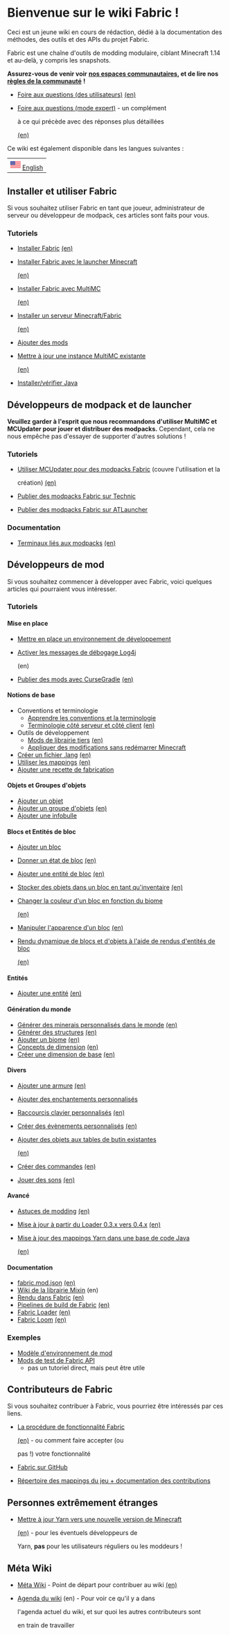 # Bienvenue sur le wiki Fabric !

Ceci est un jeune wiki en cours de rédaction, dédié à la documentation des méthodes, des outils et des APIs du projet Fabric.

Fabric est une chaîne d'outils de modding modulaire, ciblant Minecraft 1.14 et au-delà, y compris les snapshots.

**Assurez-vous de venir voir** [**nos espaces communautaires**](https://fabricmc.net/discuss)**, et de lire nos** [**règles de la communauté**](regles.md) **!**

* [Foire aux questions \(des utilisateurs\)](https://github.com/natanfudge/fabric-docs/tree/fb92e6ab23f58adab5aea8a405e821d5669beb39/docs/fr/faq/utilisateur.md) [\(en\)](../faq/user.md)
* [Foire aux questions \(mode expert\)](https://github.com/natanfudge/fabric-docs/tree/fb92e6ab23f58adab5aea8a405e821d5669beb39/docs/fr/faq/expert.md) - un complément

  à ce qui précède avec des réponses plus détaillées

  [\(en\)](../faq/expert.md)

Ce wiki est également disponible dans les langues suivantes :

|  |
| :--- |
| ![](../.gitbook/assets/usa_flag%20%282%29.png) [English](https://github.com/natanfudge/fabric-docs/tree/fb92e6ab23f58adab5aea8a405e821d5669beb39/docs/start.md) |

## Installer et utiliser Fabric

Si vous souhaitez utiliser Fabric en tant que joueur, administrateur de serveur ou développeur de modpack, ces articles sont faits pour vous.

### Tutoriels

* [Installer Fabric](https://github.com/natanfudge/fabric-docs/tree/fb92e6ab23f58adab5aea8a405e821d5669beb39/docs/French/installation.md) [\(en\)](../setup/install.md)
* [Installer Fabric avec le launcher Minecraft](https://github.com/natanfudge/fabric-docs/tree/fb92e6ab23f58adab5aea8a405e821d5669beb39/docs/French/tutoriel/installation_avec_launcher_minecraft.md)

  [\(en\)](../setup/install_with_minecraft_launcher.md)

* [Installer Fabric avec MultiMC](https://github.com/natanfudge/fabric-docs/tree/fb92e6ab23f58adab5aea8a405e821d5669beb39/docs/French/tutoriel/installation_avec_multimc.md)

  [\(en\)](../setup/install_with_multimc.md)

* [Installer un serveur Minecraft/Fabric](https://github.com/natanfudge/fabric-docs/tree/fb92e6ab23f58adab5aea8a405e821d5669beb39/docs/French/tutoriel/installation_serveur_minecraft_fabric.md)

  [\(en\)](../setup/installing_minecraft_fabric_server.md)

* [Ajouter des mods](tutoriel/ajouter_mods.md)
* [Mettre à jour une instance MultiMC existante](https://github.com/natanfudge/fabric-docs/tree/fb92e6ab23f58adab5aea8a405e821d5669beb39/docs/French/tutoriel/mettre_a_jour_fabric_avec_launcher_multimc.md)

  [\(en\)](../setup/updating_fabric_using_multimc_launcher.md)

* [Installer/vérifier Java](tutoriel/installation_java.md)

## Développeurs de modpack et de launcher

**Veuillez garder à l'esprit que nous recommandons d'utiliser MultiMC et MCUpdater pour jouer et distribuer des modpacks.** Cependant, cela ne nous empêche pas d'essayer de supporter d'autres solutions !

### Tutoriels

* [Utiliser MCUpdater pour des modpacks Fabric](https://github.com/natanfudge/fabric-docs/tree/fb92e6ab23f58adab5aea8a405e821d5669beb39/docs/French/tutoriel/modpacks_mcupdater.md) \(couvre l'utilisation et la

  création\) [\(en\)](../modpacks/mcupdater_modpacks.md)

* [Publier des modpacks Fabric sur Technic](tutoriel/modpacks_technic.md)
* [Publier des modpacks Fabric sur ATLauncher](tutoriel/modpacks_atlauncher.md)

### Documentation

* [Terminaux liés aux modpacks](https://github.com/natanfudge/fabric-docs/tree/fb92e6ab23f58adab5aea8a405e821d5669beb39/docs/fr/documentation/terminaux_modpacks.md) [\(en\)](../documentation/modpack_related_endpoints.md)

## Développeurs de mod

Si vous souhaitez commencer à développer avec Fabric, voici quelques articles qui pourraient vous intéresser.

### Tutoriels

#### Mise en place

* [Mettre en place un environnement de développement](tutoriel/mise_en_place.md)
* [Activer les messages de débogage Log4j](https://wiki.vg/Debugging)

  \(en\)

* [Publier des mods avec CurseGradle](https://github.com/natanfudge/fabric-docs/tree/fb92e6ab23f58adab5aea8a405e821d5669beb39/docs/French/tutoriel/cursegradle.md) [\(en\)](../modding-tutorials/gradle/cursegradle.md)

#### Notions de base

* Conventions et terminologie
  * [Apprendre les conventions et la   terminologie](tutoriel/termes.md)
  * [Terminologie côté serveur et côté client](https://github.com/natanfudge/fabric-docs/tree/fb92e6ab23f58adab5aea8a405e821d5669beb39/docs/French/tutoriel/cotes.md)   [\(en\)](../modding-tutorials/conventions-and-terminology/side.md)
* Outils de développement
  * [Mods de librairie tiers](https://github.com/natanfudge/fabric-docs/tree/fb92e6ab23f58adab5aea8a405e821d5669beb39/docs/fr/documentation/librairies.md)   [\(en\)](../documentation/libraries.md)
  * [Appliquer des modifications sans redémarrer   Minecraft](tutoriel/appliquer_modifications.md)
* [Créer un fichier .lang](https://github.com/natanfudge/fabric-docs/tree/fb92e6ab23f58adab5aea8a405e821d5669beb39/docs/French/tutoriel/lang.md) [\(en\)](../modding-tutorials/miscellaneous/lang.md)
* [Utiliser les mappings](https://github.com/natanfudge/fabric-docs/tree/fb92e6ab23f58adab5aea8a405e821d5669beb39/docs/French/tutoriel/mappings.md) [\(en\)](../documentation/mappings.md)
* [Ajouter une recette de fabrication](tutoriel/recettes.md)

#### Objets et Groupes d'objets

* [Ajouter un objet](tutoriel/objets.md)
* [Ajouter un groupe d'objets](tutoriel/groupes_objets.md) [\(en\)](../modding-tutorials/items/itemgroup.md)
* [Ajouter une infobulle](tutoriel/infobulles.md)

#### Blocs et Entités de bloc

* [Ajouter un bloc](tutoriel/blocs.md)
* [Donner un état de bloc](https://github.com/natanfudge/fabric-docs/tree/fb92e6ab23f58adab5aea8a405e821d5669beb39/docs/French/tutoriel/etats_de_bloc.md) [\(en\)](../modding-tutorials/blocks-and-block-entities/blockstate.md)
* [Ajouter une entité de bloc](https://github.com/natanfudge/fabric-docs/tree/fb92e6ab23f58adab5aea8a405e821d5669beb39/docs/French/tutoriel/entites_de_bloc.md) [\(en\)](../modding-tutorials/blocks-and-block-entities/blockentity.md)
* [Stocker des objets dans un bloc en tant qu'inventaire](https://github.com/natanfudge/fabric-docs/tree/fb92e6ab23f58adab5aea8a405e821d5669beb39/docs/French/tutoriel/inventaires.md) [\(en\)](../modding-tutorials/blocks-and-block-entities/inventory.md)
* [Changer la couleur d'un bloc en fonction du biome](https://github.com/natanfudge/fabric-docs/tree/fb92e6ab23f58adab5aea8a405e821d5669beb39/docs/French/tutoriel/coloration_biome.md)

  [\(en\)](../modding-tutorials/blocks-and-block-entities/biomecoloring.md)

* [Manipuler l'apparence d'un bloc](https://github.com/natanfudge/fabric-docs/tree/fb92e6ab23f58adab5aea8a405e821d5669beb39/docs/French/tutoriel/apparence_bloc.md) [\(en\)](../modding-tutorials/blocks-and-block-entities/blockappearance.md)
* [Rendu dynamique de blocs et d'objets à l'aide de rendus d'entités de bloc](https://github.com/natanfudge/fabric-docs/tree/fb92e6ab23f58adab5aea8a405e821d5669beb39/docs/French/tutoriel/rendus_entites_de_bloc.md)

  [\(en\)](../modding-tutorials/blocks-and-block-entities/blockentityrenderer.md)

#### Entités

* [Ajouter une entité](https://github.com/natanfudge/fabric-docs/tree/fb92e6ab23f58adab5aea8a405e821d5669beb39/docs/French/tutoriel/entites.md) [\(en\)](../modding-tutorials/entities/entity.md)

#### Génération du monde

* [Générer des minerais personnalisés dans le monde](https://github.com/natanfudge/fabric-docs/tree/fb92e6ab23f58adab5aea8a405e821d5669beb39/docs/French/tutoriel/minerais.md) [\(en\)](../modding-tutorials/world-generation/ores.md)
* [Générer des structures](https://github.com/natanfudge/fabric-docs/tree/fb92e6ab23f58adab5aea8a405e821d5669beb39/docs/French/tutoriel/structures.md) [\(en\)](../modding-tutorials/world-generation/structures.md)
* [Ajouter un biome](https://github.com/natanfudge/fabric-docs/tree/fb92e6ab23f58adab5aea8a405e821d5669beb39/docs/French/tutoriel/biomes.md) [\(en\)](../modding-tutorials/world-generation/biome.md)
* [Concepts de dimension](https://github.com/natanfudge/fabric-docs/tree/fb92e6ab23f58adab5aea8a405e821d5669beb39/docs/French/tutoriel/concepts_dimension.md) [\(en\)](../modding-tutorials/world-generation/dimensionconcepts.md)
* [Créer une dimension de base](https://github.com/natanfudge/fabric-docs/tree/fb92e6ab23f58adab5aea8a405e821d5669beb39/docs/French/tutoriel/dimensions.md) [\(en\)](https://github.com/natanfudge/fabric-docs/tree/fb92e6ab23f58adab5aea8a405e821d5669beb39/docs/Modding%20Tutorials/World%20Generation/dimension.md)

#### Divers

* [Ajouter une armure](https://github.com/natanfudge/fabric-docs/tree/fb92e6ab23f58adab5aea8a405e821d5669beb39/docs/French/tutoriel/armures.md) [\(en\)](../modding-tutorials/miscellaneous/armor.md)
* [Ajouter des enchantements personnalisés](tutoriel/enchantements.md)
* [Raccourcis clavier personnalisés](https://github.com/natanfudge/fabric-docs/tree/fb92e6ab23f58adab5aea8a405e821d5669beb39/docs/French/tutoriel/raccourcis_clavier.md) [\(en\)](../modding-tutorials/miscellaneous/keybinds.md)
* [Créer des évènements personnalisés](https://github.com/natanfudge/fabric-docs/tree/fb92e6ab23f58adab5aea8a405e821d5669beb39/docs/French/tutoriel/evenements.md) [\(en\)](../modding-tutorials/miscellaneous/events.md)
* [Ajouter des objets aux tables de butin existantes](https://github.com/natanfudge/fabric-docs/tree/fb92e6ab23f58adab5aea8a405e821d5669beb39/docs/French/tutoriel/ajouts_dans_tables_de_butin.md)

  [\(en\)](../modding-tutorials/miscellaneous/adding_to_loot_tables.md)

* [Créer des commandes](https://github.com/natanfudge/fabric-docs/tree/fb92e6ab23f58adab5aea8a405e821d5669beb39/docs/French/tutoriel/commandes.md) [\(en\)](../modding-tutorials/miscellaneous/commands.md)
* [Jouer des sons](https://github.com/natanfudge/fabric-docs/tree/fb92e6ab23f58adab5aea8a405e821d5669beb39/docs/French/tutoriel/sons.md) [\(en\)](../modding-tutorials/miscellaneous/sounds.md)

#### Avancé

* [Astuces de modding](https://github.com/natanfudge/fabric-docs/tree/fb92e6ab23f58adab5aea8a405e821d5669beb39/docs/French/tutoriel/astuces_modding.md) [\(en\)](../modding-tutorials/advanced/modding_tips.md)
* [Mise à jour à partir du Loader 0.3.x vers 0.4.x](https://github.com/natanfudge/fabric-docs/tree/fb92e6ab23f58adab5aea8a405e821d5669beb39/docs/French/tutoriel/loader_0.4) [\(en\)](../modding-tutorials/advanced/loader04x.md)
* [Mise à jour des mappings Yarn dans une base de code Java](https://github.com/natanfudge/fabric-docs/tree/fb92e6ab23f58adab5aea8a405e821d5669beb39/docs/French/tutoriel/migratemappings.md)

  [\(en\)](../modding-tutorials/advanced/migratemappings.md)

#### Documentation

* [fabric.mod.json](https://github.com/natanfudge/fabric-docs/tree/fb92e6ab23f58adab5aea8a405e821d5669beb39/docs/fr/documentation/fabric_mod_json.md) [\(en\)](../documentation/fabric_mod_json.md)
* [Wiki de la librairie Mixin](https://github.com/SpongePowered/Mixin/wiki) \(en\)
* [Rendu dans Fabric](https://github.com/natanfudge/fabric-docs/tree/fb92e6ab23f58adab5aea8a405e821d5669beb39/docs/fr/documentation/rendu.md) [\(en\)](../documentation/rendering.md)
* [Pipelines de build de Fabric](https://github.com/natanfudge/fabric-docs/tree/fb92e6ab23f58adab5aea8a405e821d5669beb39/docs/fr/documentation/pipelines_build.md) [\(en\)](../documentation/build_pipelines.md)
* [Fabric Loader](https://github.com/natanfudge/fabric-docs/tree/fb92e6ab23f58adab5aea8a405e821d5669beb39/docs/fr/documentation/fabric_loader.md) [\(en\)](../documentation/fabric_loader.md)
* [Fabric Loom](https://github.com/natanfudge/fabric-docs/tree/fb92e6ab23f58adab5aea8a405e821d5669beb39/docs/fr/documentation/fabric_loom.md) [\(en\)](../documentation/fabric_loom.md)

### Exemples

* [Modèle d'environnement de mod](https://github.com/FabricMC/fabric-example-mod)
* [Mods de test de Fabric API](https://github.com/FabricMC/fabric/tree/master/fabric-testmods/java/net/fabricmc/fabric)
  * pas un tutoriel direct, mais peut être utile

## Contributeurs de Fabric

Si vous souhaitez contribuer à Fabric, vous pourriez être intéressés par ces liens.

* [La procédure de fonctionnalité Fabric](https://github.com/natanfudge/fabric-docs/tree/fb92e6ab23f58adab5aea8a405e821d5669beb39/docs/French/tutoriel/procedure_fonctionnalite.md)

  [\(en\)](../modding-tutorials/fabric-contributors/feature_procedure.md) - ou comment faire accepter \(ou

  pas !\) votre fonctionnalité

* [Fabric sur GitHub](https://github.com/FabricMC)
* [Répertoire des mappings du jeu + documentation des contributions](https://github.com/FabricMC/yarn)

## Personnes extrêmement étranges

* [Mettre à jour Yarn vers une nouvelle version de Minecraft](https://github.com/natanfudge/fabric-docs/tree/fb92e6ab23f58adab5aea8a405e821d5669beb39/docs/French/tutoriel/mettre_a_jour_yarn.md)

  [\(en\)](../modding-tutorials/fabric-contributors/updating_yarn.md) - pour les éventuels développeurs de

  Yarn, **pas** pour les utilisateurs réguliers ou les moddeurs !

## Méta Wiki

* [Méta Wiki](https://github.com/natanfudge/fabric-docs/tree/fb92e6ab23f58adab5aea8a405e821d5669beb39/docs/French/meta_wiki.md) - Point de départ pour contribuer au wiki [\(en\)](https://github.com/natanfudge/fabric-docs/tree/fb92e6ab23f58adab5aea8a405e821d5669beb39/docs/wiki_meta.md)
* [Agenda du wiki](https://github.com/natanfudge/fabric-docs/tree/fb92e6ab23f58adab5aea8a405e821d5669beb39/docs/wiki/agenda.md) \(en\) - Pour voir ce qu'il y a dans

  l'agenda actuel du wiki, et sur quoi les autres contributeurs sont

  en train de travailler

